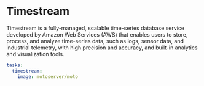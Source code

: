 # Timestream

Timestream is a fully-managed, scalable time-series database service developed by Amazon Web Services (AWS) that enables users to store, process, and analyze time-series data, such as logs, sensor data, and industrial telemetry, with high precision and accuracy, and built-in analytics and visualization tools.

```yaml
tasks:
  timestream:
    image: motoserver/moto
```

